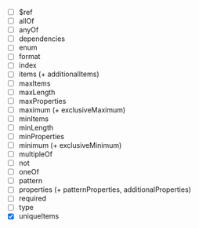 - [ ] $ref
- [ ] allOf
- [ ] anyOf
- [ ] dependencies
- [ ] enum
- [ ] format
- [ ] index
- [ ] items (+ additionalItems)
- [ ] maxItems
- [ ] maxLength
- [ ] maxProperties
- [ ] maximum (+ exclusiveMaximum)
- [ ] minItems
- [ ] minLength
- [ ] minProperties
- [ ] minimum (+ exclusiveMinimum)
- [ ] multipleOf
- [ ] not
- [ ] oneOf
- [ ] pattern
- [ ] properties (+ patternProperties, additionalProperties)
- [ ] required
- [ ] type
- [x] uniqueItems